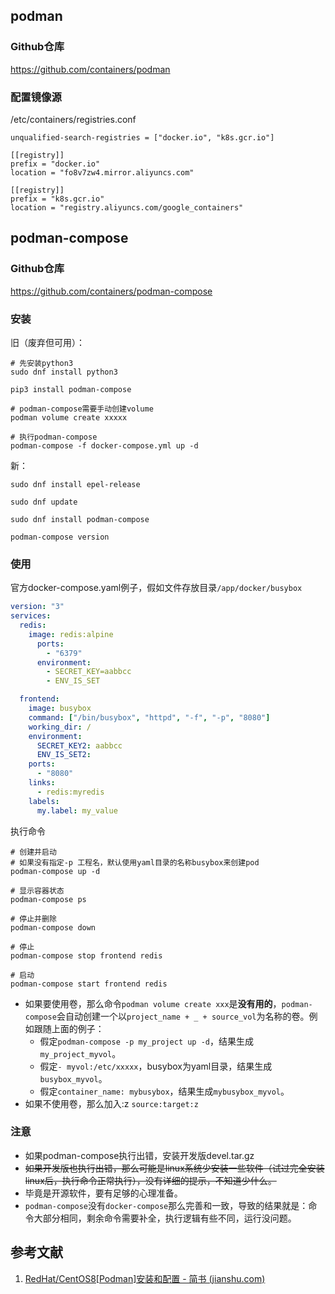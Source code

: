 ## podman

### Github仓库

https://github.com/containers/podman

### 配置镜像源

/etc/containers/registries.conf

```shell
unqualified-search-registries = ["docker.io", "k8s.gcr.io"]

[[registry]]
prefix = "docker.io"
location = "fo8v7zw4.mirror.aliyuncs.com"

[[registry]]
prefix = "k8s.gcr.io"
location = "registry.aliyuncs.com/google_containers"
```

## podman-compose

### Github仓库

https://github.com/containers/podman-compose

### 安装

旧（废弃但可用）：

```shell
# 先安装python3
sudo dnf install python3

pip3 install podman-compose

# podman-compose需要手动创建volume
podman volume create xxxxx

# 执行podman-compose
podman-compose -f docker-compose.yml up -d 
```

新：

```shell
sudo dnf install epel-release

sudo dnf update

sudo dnf install podman-compose

podman-compose version
```

### 使用

官方docker-compose.yaml例子，假如文件存放目录`/app/docker/busybox`

```yaml
version: "3"
services:
  redis:
    image: redis:alpine
      ports:
        - "6379"
      environment:
        - SECRET_KEY=aabbcc
        - ENV_IS_SET

  frontend:
    image: busybox
    command: ["/bin/busybox", "httpd", "-f", "-p", "8080"]
    working_dir: /
    environment:
      SECRET_KEY2: aabbcc
      ENV_IS_SET2:
    ports:
      - "8080"
    links:
      - redis:myredis
    labels:
      my.label: my_value
```

执行命令

```shell
# 创建并启动
# 如果没有指定-p 工程名，默认使用yaml目录的名称busybox来创建pod
podman-compose up -d

# 显示容器状态
podman-compose ps

# 停止并删除
podman-compose down

# 停止
podman-compose stop frontend redis

# 启动
podman-compose start frontend redis
```

* 如果要使用卷，那么命令`podman volume create xxx`是**没有用的**，`podman-compose`会自动创建一个以`project_name + _ + source_vol`为名称的卷。例如跟随上面的例子：
  * 假定`podman-compose -p my_project up -d`，结果生成`my_project_myvol`。
  * 假定`- myvol:/etc/xxxxx`，busybox为yaml目录，结果生成`busybox_myvol`。
  * 假定`container_name: mybusybox`，结果生成`mybusybox_myvol`。
* 如果不使用卷，那么加入:z `source:target:z`

### 注意

- 如果podman-compose执行出错，安装开发版devel.tar.gz
- ~~如果开发版也执行出错，那么可能是linux系统少安装一些软件（试过完全安装linux后，执行命令正常执行），没有详细的提示，不知道少什么。~~
- 毕竟是开源软件，要有足够的心理准备。
- `podman-compose`没有`docker-compose`那么完善和一致，导致的结果就是：命令大部分相同，剩余命令需要补全，执行逻辑有些不同，运行没问题。

## 参考文献

1. [RedHat/CentOS8[Podman]安装和配置 - 简书 (jianshu.com)](https://www.jianshu.com/p/d69017fac5dc)

